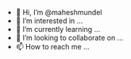 - 👋 Hi, I’m @maheshmundel
- 👀 I’m interested in ...
- 🌱 I’m currently learning ...
- 💞️ I’m looking to collaborate on ...
- 📫 How to reach me ...

<!---
maheshmundel/maheshmundel is a ✨ special ✨ repository because its `README.md` (this file) appears on your GitHub profile.
You can click the Preview link to take a look at your changes.
--->
